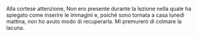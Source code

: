 Alla cortese attenzione,
Non ero presente durante la lezione nella quale ha spiegato come inserire le immagini e, poiché sono tornata a casa lunedì mattina, non ho avuto modo di recuperarla. 
Mi premurerò di colmare la lacuna.
